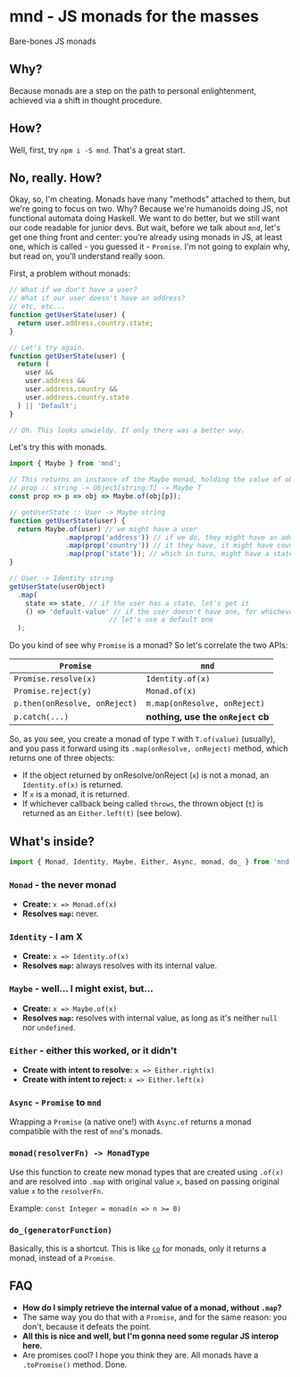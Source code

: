 # mnd - JS monads for the masses
Bare-bones JS monads

## Why?
Because monads are a step on the path to personal enlightenment, achieved via
a shift in thought procedure.

## How?
Well, first, try `npm i -S mnd`. That's a great start.

## No, really. How?
Okay, so, I'm cheating. Monads have many "methods" attached to them, but we're
going to focus on two. Why? Because we're humanoids doing JS, not functional
automata doing Haskell. We want to do better, but we still want our code
readable for junior devs. But wait, before we talk about `mnd`, let's get one
thing front and center: you're already using monads in JS, at least one, which
is called - you guessed it - `Promise`. I'm not going to explain why, but read
on, you'll understand really soon.

First, a problem without monads:

```js
// What if we don't have a user?
// What if our user doesn't have an address?
// etc, etc...
function getUserState(user) {
  return user.address.country.state;
}

// Let's try again.
function getUserState(user) {
  return (
    user &&
    user.address &&
    user.address.country &&
    user.address.country.state
  ) || 'Default';
}

// Oh. This looks unwieldy. If only there was a better way.
```

Let's try this with monads.

```js
import { Maybe } from 'mnd';

// This returns an instance of the Maybe monad, holding the value of obj[p].
// prop :: string -> Object[string:T] -> Maybe T
const prop => p => obj => Maybe.of(obj[p]);

// getUserState :: User -> Maybe string
function getUserState(user) {
  return Maybe.of(user) // we might have a user
              .map(prop('address')) // if we do, they might have an address
              .map(prop('country')) // it they have, it might have country
              .map(prop('state')); // which in turn, might have a state
}

// User -> Identity string
getUserState(userObject)
  .map(
    state => state, // if the user has a state, let's get it
    () => 'default-value' // if the user doesn't have one, for whichever reason,
                         // let's use a default one
  );
```

Do you kind of see why `Promise` is a monad? So let's correlate the two APIs:

|            `Promise`          |                `mnd`               |
| ----------------------------- | ---------------------------------- |
| `Promise.resolve(x)`          | `Identity.of(x)`                   |
| `Promise.reject(y)`           | `Monad.of(x)`                      |
| `p.then(onResolve, onReject)` | `m.map(onResolve, onReject)`       |
| `p.catch(...)`                | **nothing, use the `onReject` cb** |

So, as you see, you create a monad of type `T` with `T.of(value)` (usually),
and you pass it forward using its `.map(onResolve, onReject)` method,
which returns one of three objects:
- If the object returned by onResolve/onReject (`x`) is not a monad, an
`Identity.of(x)` is returned.
- If `x` is a monad, it is returned.
- If whichever callback being called `throws`, the thrown object (`t`) is
returned as an `Either.left(t)` (see below).

## What's inside?
```js
import { Monad, Identity, Maybe, Either, Async, monad, do_ } from 'mnd';
```

### `Monad` - the never monad
- **Create:** `x => Monad.of(x)`
- **Resolves `map`:** never.

### `Identity` - I am X
- **Create:** `x => Identity.of(x)`
- **Resolves `map`:** always resolves with its internal value.

### `Maybe` - well... I might exist, but...
- **Create:** `x => Maybe.of(x)`
- **Resolves `map`:** resolves with internal value, as long as it's neither
`null` nor `undefined`.

### `Either` - either this worked, or it didn't
- **Create with intent to resolve:** `x => Either.right(x)`
- **Create with intent to reject:** `x => Either.left(x)`

### `Async` - `Promise` to `mnd`
Wrapping a `Promise` (a native one!) with `Async.of` returns a monad
compatible with the rest of `mnd`'s monads.

### `monad(resolverFn) -> MonadType`
Use this function to create new monad types that are created using `.of(x)`
and are resolved into `.map` with original value `x`, based on passing original
value `x` to the `resolverFn`.

Example: `const Integer = monad(n => n >= 0)`

### `do_(generatorFunction)`
Basically, this is a shortcut. This is like [`co`](https://github.com/tj/co)
for monads, only it returns a monad, instead of a `Promise`.

## FAQ
- **How do I simply retrieve the internal value of a monad, without `.map`?**
- The same way you do that with a `Promise`, and for the same reason: you don't,
because it defeats the point.
- **All this is nice and well, but I'm gonna need some regular JS interop here.**
- Are promises cool? I hope you think they are. All monads have a `.toPromise()` method. Done.

